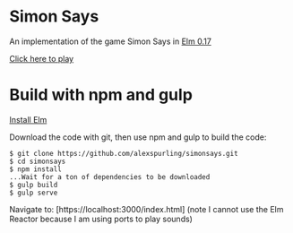 # Simon Says

An implementation of the game Simon Says in [Elm 0.17][1]

[Click here to play][2]

# Build with npm and gulp

[Install Elm][3]

Download the code with git, then use npm and gulp to build the code:

```
$ git clone https://github.com/alexspurling/simonsays.git
$ cd simonsays
$ npm install
...Wait for a ton of dependencies to be downloaded
$ gulp build
$ gulp serve
```

Navigate to: [https://localhost:3000/index.html] (note I cannot use the Elm Reactor because I am using ports to play sounds)

[1]: http://www.elm-lang.org
[2]: https://alexspurling.github.io/simonsays
[3]: http://elm-lang.org/install
